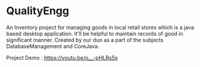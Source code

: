 # QualityEngg
An Inventory project for managing goods in local retail stores which is a java based desktop application.
It'll be helpful to maintain records of good in significant manner.
Created by our duo as a part of the subjects DatabaseManagement and CoreJava. 

Project Demo : https://youtu.be/o__-pHLRs5s
